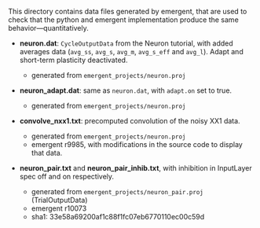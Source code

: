 This directory contains data files generated by emergent, that are used to check that the python and
emergent implementation produce the same behavior—quantitatively.

* **neuron.dat**: `CycleOutputData` from the Neuron tutorial, with added averages data (`avg_ss`,
  `avg_s`, `avg_m`, `avg_s_eff` and `avg_l`). Adapt and short-term plasticity deactivated.
  - generated from `emergent_projects/neuron.proj`

* **neuron_adapt.dat**: same as `neuron.dat`, with `adapt.on` set to true.
  - generated from `emergent_projects/neuron.proj`

* **convolve_nxx1.txt**: precomputed convolution of the noisy XX1 data.
  - generated from `emergent_projects/neuron.proj`
  - emergent r9985, with modifications in the source code to display that data.

* **neuron_pair.txt** and **neuron_pair_inhib.txt**, with inhibition in InputLayer spec off and on
  respectively.
  - generated from `emergent_projects/neuron_pair.proj` (TrialOutputData)
  - emergent r10073
  - sha1: 33e58a69200af1c88f1fc07eb6770110ec00c59d

